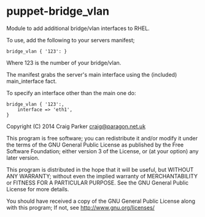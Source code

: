 puppet-bridge_vlan
==================

Module to add additional bridge/vlan interfaces to RHEL.

To use, add the following to your servers manifest;

    bridge_vlan { '123': }

Where 123 is the number of your bridge/vlan.

The manifest grabs the server's main interface using the (included) main_interface fact.

To specify an interface other than the main one do:

    bridge_vlan { '123':,
        interface => 'eth1',
    }

Copyright (C) 2014 Craig Parker craig@paragon.net.uk

This program is free software; you can redistribute it and/or modify it under the terms of the GNU General Public License as published by the Free Software Foundation; either version 3 of the License, or (at your option) any later version.

This program is distributed in the hope that it will be useful, but WITHOUT ANY WARRANTY; without even the implied warranty of MERCHANTABILITY or FITNESS FOR A PARTICULAR PURPOSE. See the GNU General Public License for more details.

You should have received a copy of the GNU General Public License along with this program; If not, see http://www.gnu.org/licenses/

